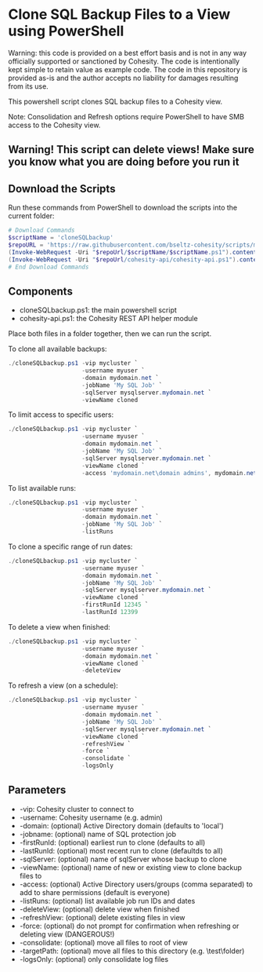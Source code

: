 # Clone SQL Backup Files to a View using PowerShell

Warning: this code is provided on a best effort basis and is not in any way officially supported or sanctioned by Cohesity. The code is intentionally kept simple to retain value as example code. The code in this repository is provided as-is and the author accepts no liability for damages resulting from its use.

This powershell script clones SQL backup files to a Cohesity view.

Note: Consolidation and Refresh options require PowerShell to have SMB access to the Cohesity view.

## Warning! This script can delete views! Make sure you know what you are doing before you run it

## Download the Scripts

Run these commands from PowerShell to download the scripts into the current folder:

```powershell
# Download Commands
$scriptName = 'cloneSQLbackup'
$repoURL = 'https://raw.githubusercontent.com/bseltz-cohesity/scripts/master/powershell'
(Invoke-WebRequest -Uri "$repoUrl/$scriptName/$scriptName.ps1").content | Out-File "$scriptName.ps1"; (Get-Content "$scriptName.ps1") | Set-Content "$scriptName.ps1"
(Invoke-WebRequest -Uri "$repoUrl/cohesity-api/cohesity-api.ps1").content | Out-File cohesity-api.ps1; (Get-Content cohesity-api.ps1) | Set-Content cohesity-api.ps1
# End Download Commands
```

## Components

* cloneSQLbackup.ps1: the main powershell script
* cohesity-api.ps1: the Cohesity REST API helper module

Place both files in a folder together, then we can run the script.

To clone all available backups:

```powershell
./cloneSQLbackup.ps1 -vip mycluster `
                     -username myuser `
                     -domain mydomain.net `
                     -jobName 'My SQL Job' `
                     -sqlServer mysqlserver.mydomain.net `
                     -viewName cloned
```

To limit access to specific users:

```powershell
./cloneSQLbackup.ps1 -vip mycluster `
                     -username myuser `
                     -domain mydomain.net `
                     -jobName 'My SQL Job' `
                     -sqlServer mysqlserver.mydomain.net `
                     -viewName cloned `
                     -access 'mydomain.net\domain admins', mydomain.net\othergroup
```

To list available runs:

```powershell
./cloneSQLbackup.ps1 -vip mycluster `
                     -username myuser `
                     -domain mydomain.net `
                     -jobName 'My SQL Job' `
                     -listRuns
```

To clone a specific range of run dates:

```powershell
./cloneSQLbackup.ps1 -vip mycluster `
                     -username myuser `
                     -domain mydomain.net `
                     -jobName 'My SQL Job' `
                     -sqlServer mysqlserver.mydomain.net `
                     -viewName cloned `
                     -firstRunId 12345 `
                     -lastRunId 12399
```

To delete a view when finished:

```powershell
./cloneSQLbackup.ps1 -vip mycluster `
                     -username myuser `
                     -domain mydomain.net `
                     -viewName cloned `
                     -deleteView
```

To refresh a view (on a schedule):

```powershell
./cloneSQLbackup.ps1 -vip mycluster `
                     -username myuser `
                     -domain mydomain.net `
                     -jobName 'My SQL Job' `
                     -sqlServer mysqlserver.mydomain.net `
                     -viewName cloned `
                     -refreshView `
                     -force `
                     -consolidate `
                     -logsOnly
```

## Parameters

* -vip: Cohesity cluster to connect to
* -username: Cohesity username (e.g. admin)
* -domain: (optional) Active Directory domain (defaults to 'local')
* -jobname: (optional) name of SQL protection job
* -firstRunId: (optional) earliest run to clone (defaults to all)
* -lastRunId: (optional) most recent run to clone (defaultds to all)
* -sqlServer: (optional) name of sqlServer whose backup to clone
* -viewName: (optional) name of new or existing view to clone backup files to
* -access: (optional) Active Directory users/groups (comma separated) to add to share permissions (default is everyone)
* -listRuns: (optional) list available job run IDs and dates
* -deleteView: (optional) delete view when finished
* -refreshView: (optional) delete existing files in view
* -force: (optional) do not prompt for confirmation when refreshing or deleting view (DANGEROUS!)
* -consolidate: (optional) move all files to root of view
* -targetPath: (optional) move all files to this directory (e.g. \test\folder)
* -logsOnly: (optional) only consolidate log files
